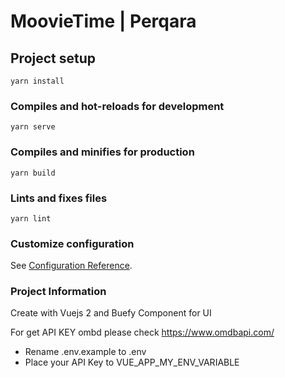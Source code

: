 # MoovieTime | Perqara

## Project setup
```
yarn install
```

### Compiles and hot-reloads for development
```
yarn serve
```

### Compiles and minifies for production
```
yarn build
```

### Lints and fixes files
```
yarn lint
```

### Customize configuration
See [Configuration Reference](https://cli.vuejs.org/config/).

### Project Information
Create with Vuejs 2 and Buefy Component for UI

For get API KEY ombd please check https://www.omdbapi.com/
- Rename .env.example to .env
- Place your API Key to VUE_APP_MY_ENV_VARIABLE

